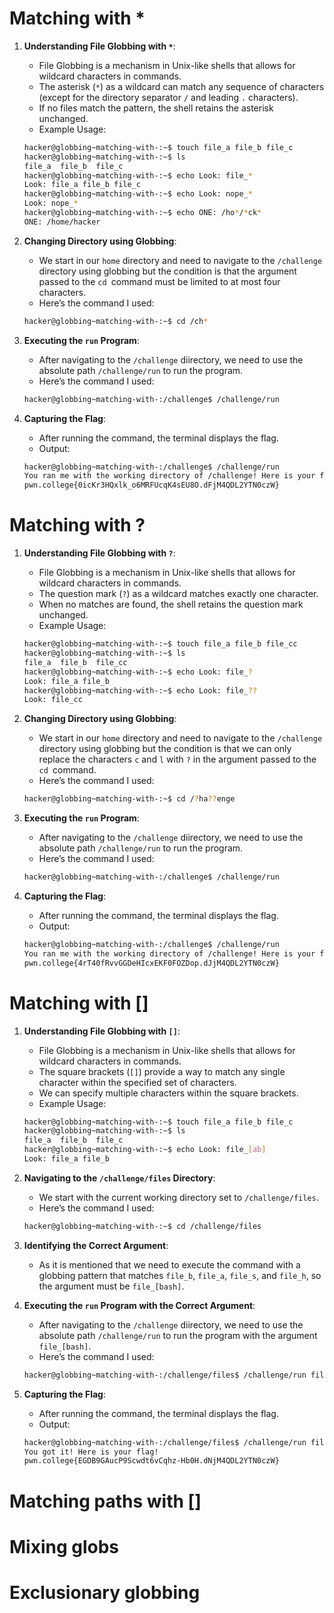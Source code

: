 # Matching with *

1. **Understanding File Globbing with `*`**:
    - File Globbing is a mechanism in Unix-like shells that allows for wildcard characters in commands.
    - The asterisk (`*`) as a wildcard can match any sequence of characters (except for the directory separator `/` and leading `.` characters).
    - If no files match the pattern, the shell retains the asterisk unchanged.
    - Example Usage:
    ```bash
    hacker@globbing~matching-with-:~$ touch file_a file_b file_c
    hacker@globbing~matching-with-:~$ ls
    file_a  file_b  file_c
    hacker@globbing~matching-with-:~$ echo Look: file_*
    Look: file_a file_b file_c
    hacker@globbing~matching-with-:~$ echo Look: nope_*
    Look: nope_*
    hacker@globbing~matching-with-:~$ echo ONE: /ho*/*ck*
    ONE: /home/hacker
    ```

2. **Changing Directory using Globbing**:
    - We start in our `home` directory and need to navigate to the `/challenge` directory using globbing but the condition is that the argument passed to the `cd `command must be limited to at most four characters.
    - Here’s the command I used:
    ```bash
    hacker@globbing~matching-with-:~$ cd /ch*
    ```

3. **Executing the `run` Program**:
    - After navigating to the `/challenge` diirectory, we need to use the absolute path `/challenge/run` to run the program.
    - Here’s the command I used:
    ```bash
    hacker@globbing~matching-with-:/challenge$ /challenge/run
    ```

4. **Capturing the Flag**:
    - After running the command, the terminal displays the flag.
    - Output:
    ```bash
    hacker@globbing~matching-with-:/challenge$ /challenge/run
    You ran me with the working directory of /challenge! Here is your flag:
    pwn.college{0icKr3HQxlk_o6MRFUcqK4sEU8O.dFjM4QDL2YTN0czW}
    ```

# Matching with ?

1. **Understanding File Globbing with `?`**:
    - File Globbing is a mechanism in Unix-like shells that allows for wildcard characters in commands.
    - The question mark (`?`) as a wildcard matches exactly one character.
    - When no matches are found, the shell retains the question mark unchanged.
    - Example Usage:
    ```bash
    hacker@globbing~matching-with-:~$ touch file_a file_b file_cc
    hacker@globbing~matching-with-:~$ ls
    file_a  file_b  file_cc
    hacker@globbing~matching-with-:~$ echo Look: file_?
    Look: file_a file_b
    hacker@globbing~matching-with-:~$ echo Look: file_??
    Look: file_cc
    ```

2. **Changing Directory using Globbing**:
    - We start in our `home` directory and need to navigate to the `/challenge` directory using globbing but the condition is that we can only replace the characters `c` and `l` with `?` in the argument passed to the `cd `command.
    - Here’s the command I used:
    ```bash
    hacker@globbing~matching-with-:~$ cd /?ha??enge
    ```

3. **Executing the `run` Program**:
    - After navigating to the `/challenge` diirectory, we need to use the absolute path `/challenge/run` to run the program.
    - Here’s the command I used:
    ```bash
    hacker@globbing~matching-with-:/challenge$ /challenge/run
    ```

4. **Capturing the Flag**:
    - After running the command, the terminal displays the flag.
    - Output:
    ```bash
    hacker@globbing~matching-with-:/challenge$ /challenge/run
    You ran me with the working directory of /challenge! Here is your flag:
    pwn.college{4rT40fRvvGGDeHIcxEKF0FOZDop.dJjM4QDL2YTN0czW}
    ```

# Matching with []

1. **Understanding File Globbing with `[]`**:
    - File Globbing is a mechanism in Unix-like shells that allows for wildcard characters in commands.
    - The square brackets (`[]`) provide a way to match any single character within the specified set of characters.
    - We can specify multiple characters within the square brackets.
    - Example Usage:
    ```bash
    hacker@globbing~matching-with-:~$ touch file_a file_b file_c
    hacker@globbing~matching-with-:~$ ls
    file_a  file_b  file_c
    hacker@globbing~matching-with-:~$ echo Look: file_[ab]
    Look: file_a file_b
    ```

2. **Navigating to the `/challenge/files` Directory**:
    - We start with the current working directory set to `/challenge/files`.
    - Here’s the command I used:
    ```bash
    hacker@globbing~matching-with-:~$ cd /challenge/files
    ```

3. **Identifying the Correct Argument**:
    - As it is mentioned that we need to execute the command with a globbing pattern that matches `file_b`, `file_a`, `file_s`, and `file_h`, so the argument must be `file_[bash]`.

4. **Executing the `run` Program with the Correct Argument**:
    - After navigating to the `/challenge` diirectory, we need to use the absolute path `/challenge/run` to run the program with the argument `file_[bash]`.
    - Here’s the command I used:
    ```bash
    hacker@globbing~matching-with-:/challenge/files$ /challenge/run file_[bash]
    ```

5. **Capturing the Flag**:
    - After running the command, the terminal displays the flag.
    - Output:
    ```bash
    hacker@globbing~matching-with-:/challenge/files$ /challenge/run file_[bash]
    You got it! Here is your flag!
    pwn.college{EGDB9GAucP9Scwdt6vCqhz-Hb0H.dNjM4QDL2YTN0czW}
    ```

# Matching paths with []
# Mixing globs
# Exclusionary globbing
